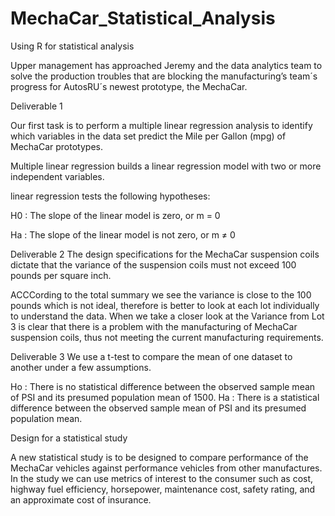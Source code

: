 # MechaCar_Statistical_Analysis

Using R for statistical analysis

Upper management has approached Jeremy and the data analytics team to solve the production troubles that are blocking the manufacturing’s team´s progress for AutosRU´s newest prototype, the MechaCar.

Deliverable 1

Our first task is to perform a multiple linear regression analysis to identify which variables in the data set predict the Mile per Gallon (mpg) of MechaCar prototypes.

Multiple linear regression builds a linear regression model with two or more independent variables.

linear regression tests the following hypotheses:

H0 : The slope of the linear model is zero, or m = 0

Ha : The slope of the linear model is not zero, or m ≠ 0

Deliverable 2
The design specifications for the MechaCar suspension coils dictate that the variance of the suspension coils must not exceed 100 pounds per square inch. 

ACCCording to the total summary we see the variance is close to the 100 pounds which is not ideal, therefore is better to look at each lot individually to understand the data. When we take a closer look at the Variance from Lot 3 is clear that there is a problem with the manufacturing of MechaCar suspension coils, thus not meeting the current manufacturing requirements.

Deliverable 3
We use a t-test to compare the mean of one dataset to another under a few assumptions.

Ho : There is no statistical difference between the observed sample mean of PSI and its presumed population mean of 1500. Ha : There is a statistical difference between the observed sample mean of PSI and its presumed population mean.

Design for a statistical study

A new statistical study is to be designed to compare performance of the MechaCar vehicles against performance vehicles from other manufactures. In the study we can use metrics of interest to the consumer such as cost, highway fuel efficiency, horsepower, maintenance cost, safety rating, and an approximate cost of insurance.

